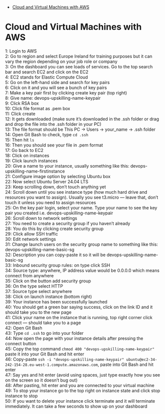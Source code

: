 <!-- TOC -->
* [Cloud and Virtual Machines with AWS](#cloud-and-virtual-machines-with-aws)
<!-- TOC -->
# Cloud and Virtual Machines with AWS

1: Login to AWS  
2: Go to region and select Europe Ireland for training purposes but it can vary the region depending on your job role or company  
3: On the dashboard you can see loads of services. Go to the top search bar and search EC2 and click on the EC2  
4: EC2 stands for Elastic Compute Cloud  
5: Go on the left-hand side and search for key pairs  
6: Click on it and you will see a bunch of key pairs  
7: Make a key pair first by clicking create key pair (top right)  
8: Give name: devops-upskilling-name-keypair  
9: Click RSA box  
10: Click file format as .pem box  
11: Click create  
12: It gets downloaded (make sure it’s downloaded in the .ssh folder or drag and drop the file into the .ssh folder in your PC)  
13: The file format should be This PC -> Users -> your_name -> .ssh folder  
14: Open Git Bash to check, type `cd .ssh`  
15: Then hit `ls`  
16: Then you should see your file in .pem format  
17: Go back to EC2  
18: Click on instances  
19: Click launch instances  
20: Give a name to your instance, usually something like this: devops-upskilling-name-firstinstance  
21: Configure image option by selecting Ubuntu box  
22: Now select Ubuntu Server 24.04 LTS  
23: Keep scrolling down, don’t touch anything yet  
24: Scroll down until you see instance type (how much hard drive and resources you want to assign). Usually you see t3.micro — leave that, don’t touch it unless you need to assign resources  
25: On the key pair login, select your name. Type your name to see the key pair you created i.e. devops-upskilling-name-keypair  
26: Scroll down to network settings  
27: You need to create a security group if you haven’t already  
28: You do this by clicking create security group  
29: Click allow SSH traffic  
30: Edit network settings  
31: Change launch users on the security group name to something like this: devops-upskilling-name-basic-sg  
32: Description you can copy-paste it so it will be devops-upskilling-name-basic-sg  
33: Inbound security group rules: on type click SSH  
34: Source type: anywhere, IP address value would be 0.0.0.0 which means connect from anywhere  
35: Click on the button add security group  
36: On the type select HTTP  
37: Source type select anywhere  
38: Click on launch instance (bottom right)  
39: Your instance has been successfully launched  
40: You should get a green bar saying success, click on the link ID and it should take you to the new page  
41: Click your name on the instance that is running, top right corner click connect — should take you to a page  
42: Open Git Bash  
43: Type `cd .ssh` to go into your folder  
44: Now open the page with your instance details after pressing the connect button  
45: Copy the top command `chmod 400 "devops-upskilling-name-keypair"` paste it into your Git Bash and hit enter  
46: Copy-paste `ssh -i "devops-upskilling-name-keypair" ubuntu@ec2-34-242-154-28.eu-west-1.compute.amazonaws.com`, paste into Git Bash and hit enter  
47: Say yes and hit enter (avoid using spaces, just type exactly how you see on the screen so it doesn’t bug out)  
48: After pasting, hit enter and you are connected to your virtual machine  
49: To stop your instance go to the top right on instance state and click stop instance to stop  
50: If you want to delete your instance click terminate and it will terminate immediately. It can take a few seconds to show up on your dashboard  

